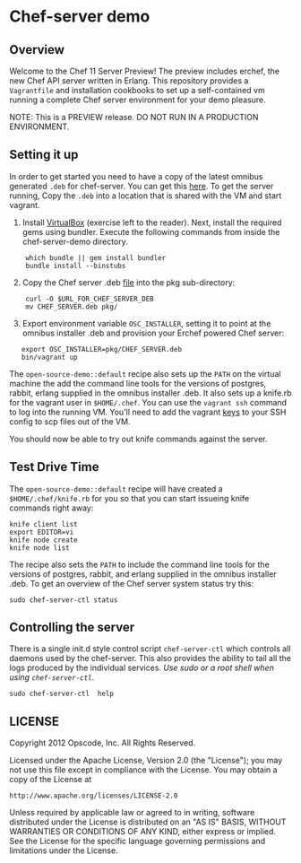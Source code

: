 Chef-server demo
================

Overview
--------

Welcome to the Chef 11 Server Preview! The preview includes erchef,
the new Chef API server written in Erlang. This repository provides
a `Vagrantfile` and installation cookbooks to set up a self-contained
vm running a complete Chef server environment for your demo pleasure.

NOTE: This is a PREVIEW release. DO NOT RUN IN A PRODUCTION ENVIRONMENT.

Setting it up
-------------

In order to get started you need to have a copy of the latest omnibus
generated `.deb` for chef-server. You can get this [here](http://wiki.opscode.com/display/chef/Chef+11+Server+Preview).
To get the server running, Copy the `.deb` into a location that is shared with the VM and
start vagrant.

1. Install [VirtualBox](https://www.virtualbox.org/wiki/Downloads) (exercise left to
   the reader). Next, install the required gems using bundler. Execute the following
   commands from inside the chef-server-demo directory.

```
    which bundle || gem install bundler
    bundle install --binstubs
```

2. Copy the Chef server .deb [file](http://wiki.opscode.com) into the pkg
   sub-directory:

```
    curl -O $URL_FOR_CHEF_SERVER_DEB
    mv CHEF_SERVER.deb pkg/
```

3. Export environment variable `OSC_INSTALLER`, setting it to point at
   the omnibus installer .deb and provision your Erchef powered Chef server:

```
   export OSC_INSTALLER=pkg/CHEF_SERVER.deb
   bin/vagrant up
```

The `open-source-demo::default` recipe also sets up the `PATH` on the virtual machine
the add the command line tools for the versions of postgres, rabbit, erlang supplied in
the omnibus installer .deb. It also sets up a knife.rb for the vagrant user in `$HOME/.chef`.
You can use the `vagrant ssh` command to log into the running VM. You'll need to add
the vagrant [keys](https://github.com/mitchellh/vagrant/tree/master/keys) to your SSH config to scp
files out of the VM.

You should now be able to try out knife commands against the server.

Test Drive Time
---------------

The `open-source-demo::default` recipe will have created a
`$HOME/.chef/knife.rb` for you so that you can start issueing knife
commands right away:

    knife client list
    export EDITOR=vi
    knife node create
    knife node list

The recipe also sets the `PATH` to include the command line tools for
the versions of postgres, rabbit, and erlang supplied in the omnibus
installer .deb. To get an overview of the Chef server system status
try this:

    sudo chef-server-ctl status

Controlling the server
-----------------------

There is a single init.d style control script `chef-server-ctl` which
controls all daemons used by the chef-server. This also provides the
ability to tail all the logs produced by the individual services. *Use
sudo or a root shell when using `chef-server-ctl`*.

    sudo chef-server-ctl  help



LICENSE
-------

Copyright 2012 Opscode, Inc. All Rights Reserved.

Licensed under the Apache License, Version 2.0 (the "License"); you may
not use this file except in compliance with the License. You may obtain
a copy of the License at

    http://www.apache.org/licenses/LICENSE-2.0

Unless required by applicable law or agreed to in writing, software
distributed under the License is distributed on an "AS IS" BASIS,
WITHOUT WARRANTIES OR CONDITIONS OF ANY KIND, either express or implied.
See the License for the specific language governing permissions and limitations
under the License.